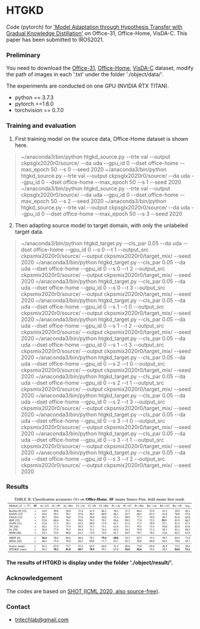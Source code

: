 # HTGKD

Code (pytorch) for ['Model Adaptation through Hypothesis Transfer with Gradual Knowledge Distillation']() on Office-31, Office-Home, VisDA-C. This paper has been submitted to IROS2021.

### Preliminary

You need to download the [Office-31](https://drive.google.com/file/d/0B4IapRTv9pJ1WGZVd1VDMmhwdlE/view), [Office-Home](https://drive.google.com/file/d/0B81rNlvomiwed0V1YUxQdC1uOTg/view), [VisDA-C](https://github.com/VisionLearningGroup/taskcv-2017-public/tree/master/classification) dataset,  modify the path of images in each '.txt' under the folder './object/data/'.

The experiments are conducted on one GPU (NVIDIA RTX TITAN).

- python == 3.7.3
- pytorch ==1.6.0
- torchvision == 0.7.0


### Training and evaluation

1. First training model on the source data,  Office-Home dataset is shown here.

> ~/anaconda3/bin/python htgkd_source.py --trte val --output ckpsglx2020r0/source/ --da uda --gpu_id 0 --dset office-home --max_epoch 50 --s 0 --seed 2020
> ~/anaconda3/bin/python htgkd_source.py --trte val --output ckpsglx2020r0/source/ --da uda --gpu_id 0 --dset office-home --max_epoch 50 --s 1 --seed 2020
> ~/anaconda3/bin/python htgkd_source.py --trte val --output ckpsglx2020r0/source/ --da uda --gpu_id 0 --dset office-home --max_epoch 50 --s 2 --seed 2020
> ~/anaconda3/bin/python htgkd_source.py --trte val --output ckpsglx2020r0/source/ --da uda --gpu_id 0 --dset office-home --max_epoch 50 --s 3 --seed 2020

2. Then adapting source model to target domain, with only the unlabeled target data.

> ~/anaconda3/bin/python htgkd_target.py --cls_par 0.05 --da uda --dset office-home --gpu_id 0 --s 0 --t 1 --output_src ckpsmix2020r0/source/ --output ckpsmix2020r0/target_mix/ --seed 2020
> ~/anaconda3/bin/python htgkd_target.py --cls_par 0.05 --da uda --dset office-home --gpu_id 0 --s 0 --t 2 --output_src ckpsmix2020r0/source/ --output ckpsmix2020r0/target_mix/ --seed 2020
> ~/anaconda3/bin/python htgkd_target.py --cls_par 0.05 --da uda --dset office-home --gpu_id 0 --s 0 --t 3 --output_src ckpsmix2020r0/source/ --output ckpsmix2020r0/target_mix/ --seed 2020
> ~/anaconda3/bin/python htgkd_target.py --cls_par 0.05 --da uda --dset office-home --gpu_id 0 --s 1 --t 0 --output_src ckpsmix2020r0/source/ --output ckpsmix2020r0/target_mix/ --seed 2020
> ~/anaconda3/bin/python htgkd_target.py --cls_par 0.05 --da uda --dset office-home --gpu_id 0 --s 1 --t 2 --output_src ckpsmix2020r0/source/ --output ckpsmix2020r0/target_mix/ --seed 2020
> ~/anaconda3/bin/python htgkd_target.py --cls_par 0.05 --da uda --dset office-home --gpu_id 0 --s 1 --t 3 --output_src ckpsmix2020r0/source/ --output ckpsmix2020r0/target_mix/ --seed 2020
> ~/anaconda3/bin/python htgkd_target.py --cls_par 0.05 --da uda --dset office-home --gpu_id 0 --s 2 --t 0 --output_src ckpsmix2020r0/source/ --output ckpsmix2020r0/target_mix/ --seed 2020
> ~/anaconda3/bin/python htgkd_target.py --cls_par 0.05 --da uda --dset office-home --gpu_id 0 --s 2 --t 1 --output_src ckpsmix2020r0/source/ --output ckpsmix2020r0/target_mix/ --seed 2020
> ~/anaconda3/bin/python htgkd_target.py --cls_par 0.05 --da uda --dset office-home --gpu_id 0 --s 2 --t 3 --output_src ckpsmix2020r0/source/ --output ckpsmix2020r0/target_mix/ --seed 2020
> ~/anaconda3/bin/python htgkd_target.py --cls_par 0.05 --da uda --dset office-home --gpu_id 0 --s 3 --t 0 --output_src ckpsmix2020r0/source/ --output ckpsmix2020r0/target_mix/ --seed 2020
> ~/anaconda3/bin/python htgkd_target.py --cls_par 0.05 --da uda --dset office-home --gpu_id 0 --s 3 --t 1 --output_src ckpsmix2020r0/source/ --output ckpsmix2020r0/target_mix/ --seed 2020
> ~/anaconda3/bin/python htgkd_target.py --cls_par 0.05 --da uda --dset office-home --gpu_id 0 --s 3 --t 2 --output_src ckpsmix2020r0/source/ --output ckpsmix2020r0/target_mix/ --seed 2020


### Results

![](./result/accuracy/result_office-home.jpg)

**The results of HTGKD is display under the folder './object/result/'.**

### Acknowledgement

The codes are based on [SHOT (ICML 2020, also source-free)](https://github.com/tim-learn/SHOT).

### Contact

- [tntechlab@gmail.com](tntechlab@gmail.com)



